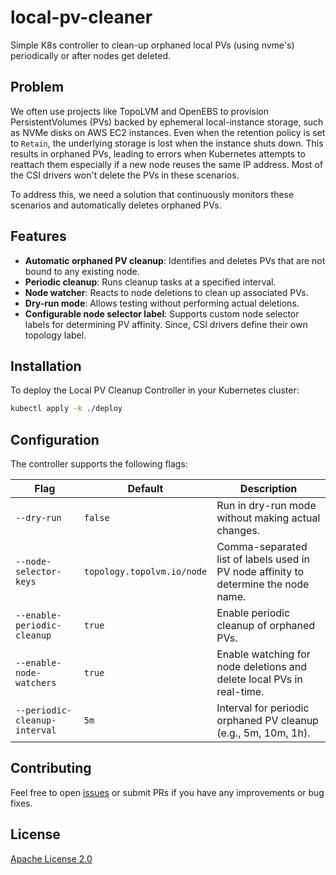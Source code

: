 # local-pv-cleaner
Simple K8s controller to clean-up orphaned local PVs (using nvme's) periodically or after nodes get deleted.

## Problem
We often use projects like TopoLVM and OpenEBS to provision PersistentVolumes (PVs) backed by ephemeral local-instance storage, such as NVMe disks on AWS EC2 instances. Even when the retention policy is set to `Retain`, the underlying storage is lost when the instance shuts down. This results in orphaned PVs, leading to errors when Kubernetes attempts to reattach them especially if a new node reuses the same IP address. Most of the CSI drivers won't delete the PVs in these scenarios.

To address this, we need a solution that continuously monitors these scenarios and automatically deletes orphaned PVs.

## Features
- **Automatic orphaned PV cleanup**: Identifies and deletes PVs that are not bound to any existing node.
- **Periodic cleanup**: Runs cleanup tasks at a specified interval.
- **Node watcher**: Reacts to node deletions to clean up associated PVs.
- **Dry-run mode**: Allows testing without performing actual deletions.
- **Configurable node selector label**: Supports custom node selector labels for determining PV affinity. Since, CSI drivers define their own topology label.

## Installation
To deploy the Local PV Cleanup Controller in your Kubernetes cluster:
```sh
kubectl apply -k ./deploy
```

## Configuration
The controller supports the following flags:

| Flag | Default | Description |
|------|---------|-------------|
| `--dry-run` | `false` | Run in dry-run mode without making actual changes. |
| `--node-selector-keys` | `topology.topolvm.io/node` | Comma-separated list of labels used in PV node affinity to determine the node name. |
| `--enable-periodic-cleanup` | `true` | Enable periodic cleanup of orphaned PVs. |
| `--enable-node-watchers` | `true` | Enable watching for node deletions and delete local PVs in real-time. |
| `--periodic-cleanup-interval` | `5m` | Interval for periodic orphaned PV cleanup (e.g., 5m, 10m, 1h). |

## Contributing
Feel free to open [issues](https://github.com/Kavinraja-G/local-pv-cleaner/issues/new) or submit PRs if you have any improvements or bug fixes.

## License
[Apache License 2.0](./LICENSE)

